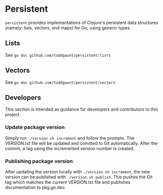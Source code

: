 # Persistent

`persistent` provides implementations of Clojure's persistent data structures
(namely: lists, vectors, and maps) for Go, using generic types.

## Lists
See `go doc github.com/toddgaunt/persistent/lists`

## Vectors
See `go doc github.com/toddgaunt/persistent/vectors`

## Developers
This section is intended as guidance for developers and contributors to this
project.
### Update package version
Simply run `./version.sh increment` and follow the prompts. The VERSION.txt
file will be updated and comitted to  Git automatically. After the commit, a
tag using the incremented version number is created.
### Publishing package version
After updating the version locally with `./version.sh increment`, the new version
can be published with `./version.sh publish`. This pushes the Git tag which matches
the current VERSION.txt file and publishes documentation to pkg.go.dev.
